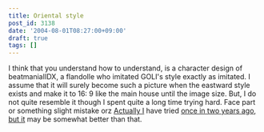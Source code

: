 ```yaml
---
title: Oriental style
post_id: 3138
date: '2004-08-01T08:27:00+09:00'
draft: true
tags: []
---
```


I think that you understand how to understand, is a character design of beatmaniaIIDX, a flandolle who imitated GOLI's style exactly as imitated. I assume that it will surely become such a picture when the eastward style exists and make it to 16: 9 like the main house until the image size. But, I do not quite resemble it though I spent quite a long time trying hard. Face part or something slight mistake orz [Actually I](https://danmaq.com/3045) have tried [once in two years ago, but it](https://danmaq.com/3045) may be somewhat better than that.
